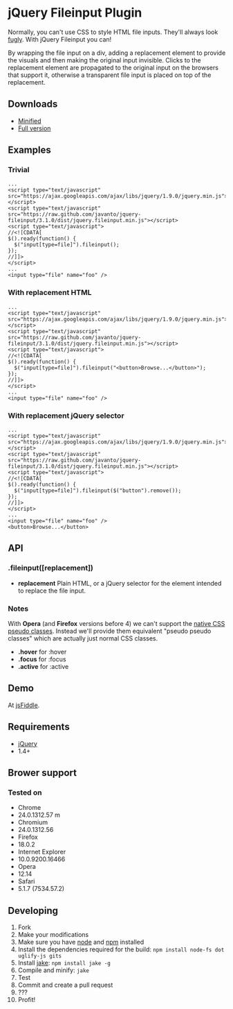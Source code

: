 # jQuery Fileinput Plugin

Normally, you can't use CSS to style HTML file inputs. They'll always look [fugly](http://www.urbandictionary.com/define.php?term=fugly). With jQuery Fileinput you can!

By wrapping the file input on a div, adding a replacement element to provide the visuals and then making the original input invisible. Clicks to the replacement element are propagated to the original input on the browsers that support it, otherwise a transparent file input is placed on top of the replacement.

## Downloads
* [Minified](https://raw.github.com/javanto/jquery-fileinput/3.1.0/dist/jquery.fileinput.min.js)
* [Full version](https://raw.github.com/javanto/jquery-fileinput/3.1.0/dist/jquery.fileinput.js)

## Examples

### Trivial
    ...
    <script type="text/javascript" src="https://ajax.googleapis.com/ajax/libs/jquery/1.9.0/jquery.min.js"></script>
    <script type="text/javascript" src="https://raw.github.com/javanto/jquery-fileinput/3.1.0/dist/jquery.fileinput.min.js"></script>
    <script type="text/javascript">
    //<![CDATA[
    $().ready(function() {
      $("input[type=file]").fileinput();
    });
    //]]>
    </script>
    ...
    <input type="file" name="foo" />

### With replacement HTML
    ...
    <script type="text/javascript" src="https://ajax.googleapis.com/ajax/libs/jquery/1.9.0/jquery.min.js"></script>
    <script type="text/javascript" src="https://raw.github.com/javanto/jquery-fileinput/3.1.0/dist/jquery.fileinput.min.js"></script>
    <script type="text/javascript">
    //<![CDATA[
    $().ready(function() {
      $("input[type=file]").fileinput("<button>Browse...</button>");
    });
    //]]>
    </script>
    ...
    <input type="file" name="foo" />

### With replacement jQuery selector
    ...
    <script type="text/javascript" src="https://ajax.googleapis.com/ajax/libs/jquery/1.9.0/jquery.min.js"></script>
    <script type="text/javascript" src="https://raw.github.com/javanto/jquery-fileinput/3.1.0/dist/jquery.fileinput.min.js"></script>
    <script type="text/javascript">
    //<![CDATA[
    $().ready(function() {
      $("input[type=file]").fileinput($("button").remove());
    });
    //]]>
    </script>
    ...
    <input type="file" name="foo" />
    <button>Browse...</button>

## API

### .fileinput([replacement])

* **replacement** Plain HTML, or a jQuery selector for the element intended to replace the file input.

### Notes

With **Opera** (and **Firefox** versions before 4) we can't support the [native CSS pseudo classes](http://www.w3schools.com/css/css_pseudo_classes.asp). Instead we'll provide them equivalent "pseudo pseudo classes" which are actually just normal CSS classes.

* **.hover** for :hover
* **.focus** for :focus
* **.active** for :active

## Demo

At [jsFiddle](http://jsfiddle.net/hleinone/UF4nr/).

## Requirements

* [jQuery](http://jquery.com/)
 * 1.4+

## Brower support

### Tested on

* Chrome
 * 24.0.1312.57 m
* Chromium
 * 24.0.1312.56
* Firefox
 * 18.0.2
* Internet Explorer
 * 10.0.9200.16466
* Opera
 * 12.14
* Safari
 * 5.1.7 (7534.57.2)

## Developing

1. Fork
1. Make your modifications
1. Make sure you have [node](http://nodejs.org/) and [npm](http://npmjs.org/) installed
1. Install the dependencies required for the build: `npm install node-fs dot uglify-js gits`
1. Install [jake](https://github.com/mde/jake): `npm install jake -g`
1. Compile and minify: `jake` 
1. Test
1. Commit and create a pull request
1. ???
1. Profit!
